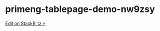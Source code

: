 # primeng-tablepage-demo-nw9zsy

[Edit on StackBlitz ⚡️](https://stackblitz.com/edit/primeng-tablepage-demo-nw9zsy)